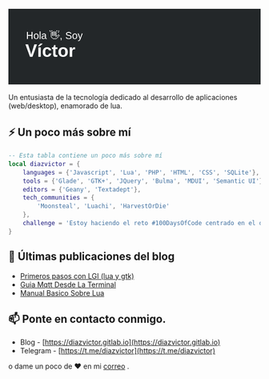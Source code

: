 ![Header](https://github.com/diazvictor/diazvictor/blob/main/header.png)

Un entusiasta de la tecnología dedicado al desarrollo de aplicaciones (web/desktop), enamorado de lua.

## ⚡ Un poco más sobre mí

```lua
-- Esta tabla contiene un poco más sobre mí
local diazvictor = {
	languages = {'Javascript', 'Lua', 'PHP', 'HTML', 'CSS', 'SQLite'},
	tools = {'Glade', 'GTK+', 'JQuery', 'Bulma', 'MDUI', 'Semantic UI'}
	editors = {'Geany', 'Textadept'},
	tech_communities = {
		'Moonsteal', 'Luachi', 'HarvestOrDie'
	},
	challenge = 'Estoy haciendo el reto #100DaysOfCode centrado en el desarrollo de aplicaciones (web/desktop) con lua o php.'
}
```

## :closed_book: Últimas publicaciones del blog
<!-- BLOG-POST-LIST:START -->
- [Primeros pasos con LGI (lua y gtk)](https://diazvictor.github.io/post/primeros-pasos-con-lua-gtk/)
- [Guia Mqtt Desde La Terminal](https://diazvictor.github.io/post/guia-mqtt-desde-la-terminal/)
- [Manual Basico Sobre Lua](https://diazvictor.github.io/post/manual-basico-lua/)
<!-- BLOG-POST-LIST:END -->

## 📫 Ponte en contacto conmigo.
- Blog - [https://diazvictor.gitlab.io](https://diazvictor.gitlab.io)
- Telegram - [https://t.me/diazvictor](https://t.me/diazvictor)

o dame un poco de ♥ en mi [correo](mailto:victor.vector008@gmail.com) .
